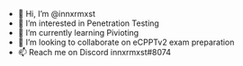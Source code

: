 - 👋 Hi, I’m @innxrmxst
- 👀 I’m interested in Penetration Testing
- 🌱 I’m currently learning Pivioting
- 💞️ I’m looking to collaborate on eCPPTv2 exam preparation
- 📫 Reach me on Discord innxrmxst#8074

<!---
innxrmxst/innxrmxst is a ✨ special ✨ repository because its `README.md` (this file) appears on your GitHub profile.
You can click the Preview link to take a look at your changes.
--->
